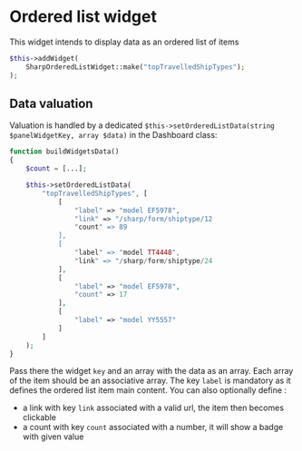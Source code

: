 # Ordered list widget

This widget intends to display data as an ordered list of items

```php
$this->addWidget(
    SharpOrderedListWidget::make("topTravelledShipTypes");
);
```

## Data valuation

Valuation is handled by a dedicated `$this->setOrderedListData(string $panelWidgetKey, array $data)` in the Dashboard class:

```php
function buildWidgetsData()
{
    $count = [...];

    $this->setOrderedListData(
        "topTravelledShipTypes", [
            [
                "label" => "model EF5978",
                "link" => "/sharp/form/shiptype/12
                "count" => 89
            ],
            [
                "label" => "model TT4448",
                "link" => "/sharp/form/shiptype/24
            ],
            [
                "label" => "model EF5978",
                "count" => 17
            ],
            [
                "label" => "model YY5557"
            ]
        ]
    );
}
```

Pass there the widget `key` and an array with the data as an array. Each array of the item should be an associative array. The key `label` is mandatory as it defines the ordered list item main content. You can also optionally define :
 - a link with key `link` associated with a valid url, the item then becomes clickable
 - a count with key `count` associated with a number, it will show a badge with given value
 